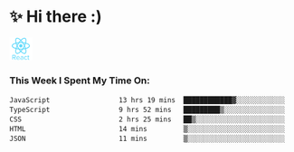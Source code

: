 <h1 align="left">✨ Hi there :)</h1>

  <a href="https://reactjs.org/" target="_blank" rel="noreferrer">   
    <img src="https://raw.githubusercontent.com/devicons/devicon/master/icons/react/react-original-wordmark.svg" alt="react" width="40"     
    height="40"/></a>
 
<h3 align="left">This Week I Spent My Time On:</h3>
<!--START_SECTION:waka-->

```txt
JavaScript                 13 hrs 19 mins  ████████████▓░░░░░░░░░░░░   50.26 %
TypeScript                 9 hrs 52 mins   █████████▒░░░░░░░░░░░░░░░   37.25 %
CSS                        2 hrs 25 mins   ██▒░░░░░░░░░░░░░░░░░░░░░░   09.15 %
HTML                       14 mins         ▒░░░░░░░░░░░░░░░░░░░░░░░░   00.90 %
JSON                       11 mins         ▒░░░░░░░░░░░░░░░░░░░░░░░░   00.73 %
```

<!--END_SECTION:waka-->

